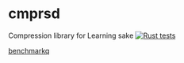 # cmprsd
Compression library for Learning sake
[![Rust tests](https://github.com/melcar/cmprsd/actions/workflows/rust_tests.yml/badge.svg)](https://github.com/melcar/cmprsd/actions/workflows/rust_tests.yml)

[benchmarkq](https://melcar.github.io/cmprsd/)
